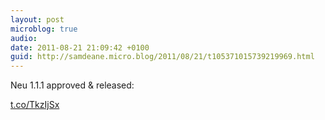 ```yaml
---
layout: post
microblog: true
audio: 
date: 2011-08-21 21:09:42 +0100
guid: http://samdeane.micro.blog/2011/08/21/t105371015739219969.html
---
```

Neu 1.1.1 approved &amp; released:

[t.co/TkzIjSx](http://t.co/TkzIjSx)
